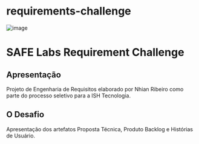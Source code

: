 # requirements-challenge

![image](https://user-images.githubusercontent.com/97542292/149010410-fe7cbdb5-e934-4cfd-935b-89dae60ecf69.png)

# SAFE Labs Requirement Challenge

## Apresentação

Projeto de Engenharia de Requisitos elaborado por Nhian Ribeiro como parte do processo seletivo para a ISH Tecnologia.

## O Desafio

Apresentação dos artefatos Proposta Técnica, Produto Backlog e Histórias de Usuário.
